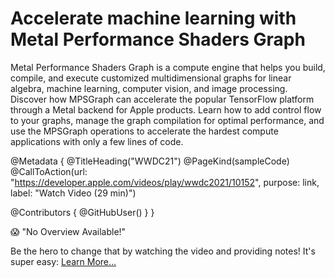 # Accelerate machine learning with Metal Performance Shaders Graph

Metal Performance Shaders Graph is a compute engine that helps you build, compile, and execute customized multidimensional graphs for linear algebra, machine learning, computer vision, and image processing. Discover how MPSGraph can accelerate the popular TensorFlow platform through a Metal backend for Apple products. Learn how to add control flow to your graphs, manage the graph compilation for optimal performance, and use the MPSGraph operations to accelerate the hardest compute applications with only a few lines of code.

@Metadata {
   @TitleHeading("WWDC21")
   @PageKind(sampleCode)
   @CallToAction(url: "https://developer.apple.com/videos/play/wwdc2021/10152", purpose: link, label: "Watch Video (29 min)")

   @Contributors {
      @GitHubUser(<replace this with your GitHub handle>)
   }
}

😱 "No Overview Available!"

Be the hero to change that by watching the video and providing notes! It's super easy:
 [Learn More…](https://wwdcnotes.com/documentation/wwdcnotes/contributing)
